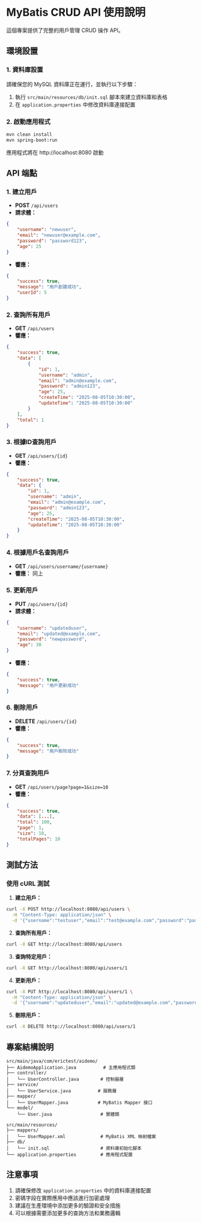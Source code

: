 # MyBatis CRUD API 使用說明

這個專案提供了完整的用戶管理 CRUD 操作 API。

## 環境設置

### 1. 資料庫設置
請確保您的 MySQL 資料庫正在運行，並執行以下步驟：

1. 執行 `src/main/resources/db/init.sql` 腳本來建立資料庫和表格
2. 在 `application.properties` 中修改資料庫連接配置

### 2. 啟動應用程式
```bash
mvn clean install
mvn spring-boot:run
```

應用程式將在 http://localhost:8080 啟動

## API 端點

### 1. 建立用戶
- **POST** `/api/users`
- **請求體：**
```json
{
    "username": "newuser",
    "email": "newuser@example.com",
    "password": "password123",
    "age": 25
}
```
- **響應：**
```json
{
    "success": true,
    "message": "用戶創建成功",
    "userId": 5
}
```

### 2. 查詢所有用戶
- **GET** `/api/users`
- **響應：**
```json
{
    "success": true,
    "data": [
        {
            "id": 1,
            "username": "admin",
            "email": "admin@example.com",
            "password": "admin123",
            "age": 25,
            "createTime": "2025-08-05T10:30:00",
            "updateTime": "2025-08-05T10:30:00"
        }
    ],
    "total": 1
}
```

### 3. 根據ID查詢用戶
- **GET** `/api/users/{id}`
- **響應：**
```json
{
    "success": true,
    "data": {
        "id": 1,
        "username": "admin",
        "email": "admin@example.com",
        "password": "admin123",
        "age": 25,
        "createTime": "2025-08-05T10:30:00",
        "updateTime": "2025-08-05T10:30:00"
    }
}
```

### 4. 根據用戶名查詢用戶
- **GET** `/api/users/username/{username}`
- **響應：** 同上

### 5. 更新用戶
- **PUT** `/api/users/{id}`
- **請求體：**
```json
{
    "username": "updateduser",
    "email": "updated@example.com",
    "password": "newpassword",
    "age": 30
}
```
- **響應：**
```json
{
    "success": true,
    "message": "用戶更新成功"
}
```

### 6. 刪除用戶
- **DELETE** `/api/users/{id}`
- **響應：**
```json
{
    "success": true,
    "message": "用戶刪除成功"
}
```

### 7. 分頁查詢用戶
- **GET** `/api/users/page?page=1&size=10`
- **響應：**
```json
{
    "success": true,
    "data": [...],
    "total": 100,
    "page": 1,
    "size": 10,
    "totalPages": 10
}
```

## 測試方法

### 使用 cURL 測試

1. **建立用戶：**
```bash
curl -X POST http://localhost:8080/api/users \
  -H "Content-Type: application/json" \
  -d '{"username":"testuser","email":"test@example.com","password":"password123","age":25}'
```

2. **查詢所有用戶：**
```bash
curl -X GET http://localhost:8080/api/users
```

3. **查詢特定用戶：**
```bash
curl -X GET http://localhost:8080/api/users/1
```

4. **更新用戶：**
```bash
curl -X PUT http://localhost:8080/api/users/1 \
  -H "Content-Type: application/json" \
  -d '{"username":"updateduser","email":"updated@example.com","password":"newpassword","age":30}'
```

5. **刪除用戶：**
```bash
curl -X DELETE http://localhost:8080/api/users/1
```

## 專案結構說明

```
src/main/java/com/erictest/aidemo/
├── AidemoApplication.java          # 主應用程式類
├── controller/
│   └── UserController.java        # 控制器層
├── service/
│   └── UserService.java          # 服務層
├── mapper/
│   └── UserMapper.java           # MyBatis Mapper 接口
└── model/
    └── User.java                  # 實體類

src/main/resources/
├── mappers/
│   └── UserMapper.xml             # MyBatis XML 映射檔案
├── db/
│   └── init.sql                   # 資料庫初始化腳本
└── application.properties         # 應用程式配置
```

## 注意事項

1. 請確保修改 `application.properties` 中的資料庫連接配置
2. 密碼字段在實際應用中應該進行加密處理
3. 建議在生產環境中添加更多的驗證和安全措施
4. 可以根據需要添加更多的查詢方法和業務邏輯
